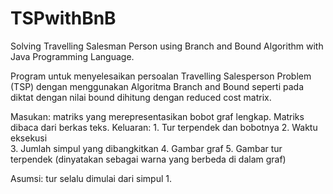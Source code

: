 TSPwithBnB
==========

Solving Travelling Salesman Person using Branch and Bound Algorithm with Java Programming Language.

Program untuk menyelesaikan persoalan Travelling Salesperson Problem (TSP) dengan menggunakan Algoritma Branch and Bound  seperti pada diktat dengan nilai bound dihitung dengan reduced cost matrix.

Masukan: matriks yang merepresentasikan bobot graf lengkap. Matriks dibaca dari berkas teks.
Keluaran:
      1. Tur terpendek dan bobotnya
	    2. Waktu eksekusi	
	    3. Jumlah simpul yang dibangkitkan
	    4. Gambar graf 
	    5. Gambar tur terpendek (dinyatakan sebagai warna yang berbeda di dalam graf)
	
Asumsi: tur selalu dimulai dari simpul 1.
